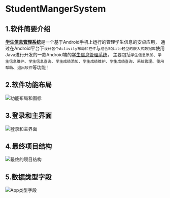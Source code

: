 # StudentMangerSystem
## 1.软件简要介绍
[**学生信息管理系统**](https://yirj.lanzoui.com/iUmRrh4is5c)是一个基于Android手机上运行的管理学生信息的安卓应用，
通过在Android平台下`设计各个Activity布局和控件`与`结合SQLite轻型的嵌入式数据库`使用Java进行开发的一款Android端的[学生信息管理系统](#)，
主要包括`学生信息添加`、`学生信息维护`、`学生信息查询`、`学生成绩添加`、`学生成绩维护`、`学生成绩查询`、`系统管理`、`使用帮助`、`退出软件`等功能！
## 2.软件功能布局
![功能布局和图标](https://s1.ax1x.com/2020/10/03/01TujS.png)
## 3.登录和主界面
![登录和主界面](https://s1.ax1x.com/2020/10/03/01TMng.png)
## 4.最终项目结构
![最终的项目结构](https://s1.ax1x.com/2020/10/03/01Tnc8.jpg)
## 5.数据类型字段
![App类型字段](https://s1.ax1x.com/2020/10/02/0lgFhQ.jpg)

